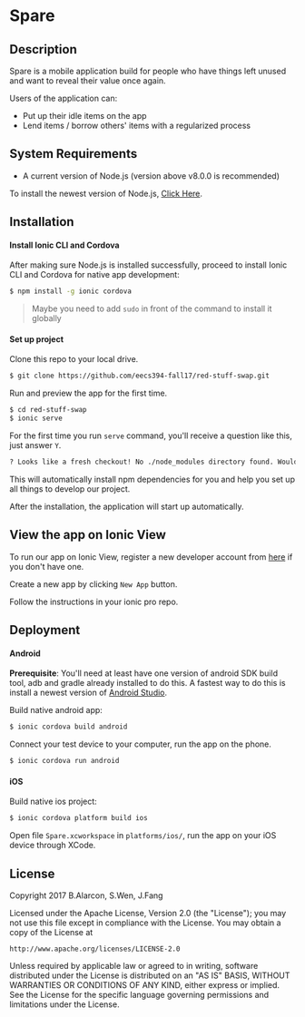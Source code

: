 # Spare

## Description

Spare is a mobile application build for people who have things left unused and want to reveal their value once again.

Users of the application can:

* Put up their idle items on the app
* Lend items / borrow others' items with a regularized process

## System Requirements

* A current version of Node.js (version above v8.0.0 is recommended)

To install the newest version of Node.js, [Click Here](https://nodejs.org/).

## Installation

#### Install Ionic CLI and Cordova

After making sure Node.js is installed successfully, proceed to install Ionic CLI and Cordova for native app development:

``` bash
$ npm install -g ionic cordova
```

> Maybe you need to add `sudo` in front of the command to install it globally

#### Set up project

Clone this repo to your local drive.

``` bash
$ git clone https://github.com/eecs394-fall17/red-stuff-swap.git
```

Run and preview the app for the first time.

``` bash
$ cd red-stuff-swap
$ ionic serve
```

For the first time you run `serve` command, you'll receive a question like this, just answer `Y`.

``` bash
? Looks like a fresh checkout! No ./node_modules directory found. Would you like to install project dependencies? (Y/n) Y
```

This will automatically install npm dependencies for you and help you set up all things to develop our project.

After the installation, the application will start up automatically.

## View the app on Ionic View

To run our app on Ionic View, register a new developer account from [here](https://dashboard.ionicjs.com/login) if you don't have one.

Create a new app by clicking `New App` button.

Follow the instructions in your ionic pro repo.

## Deployment

#### Android

**Prerequisite**: You'll need at least have one version of android SDK build tool, adb and gradle already installed to do this. A fastest way to do this is install a newest version of [Android Studio](https://developer.android.com/studio/index.html).

Build native android app:

``` bash
$ ionic cordova build android
```

Connect your test device to your computer, run the app on the phone.

``` bash
$ ionic cordova run android
```

#### iOS

Build native ios project:

``` bash
$ ionic cordova platform build ios
```

Open file `Spare.xcworkspace` in `platforms/ios/`, run the app on your iOS device through XCode.

## License

Copyright 2017 B.Alarcon, S.Wen, J.Fang

Licensed under the Apache License, Version 2.0 (the "License");
you may not use this file except in compliance with the License.
You may obtain a copy of the License at

    http://www.apache.org/licenses/LICENSE-2.0

Unless required by applicable law or agreed to in writing, software
distributed under the License is distributed on an "AS IS" BASIS,
WITHOUT WARRANTIES OR CONDITIONS OF ANY KIND, either express or implied.
See the License for the specific language governing permissions and
limitations under the License.